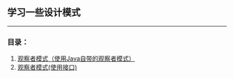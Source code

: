 ## 学习一些设计模式
---

### 目录：

1. [观察者模式（使用Java自带的观察者模式）](https://github.com/lovemyhan/DesIgnPattern/blob/master/src/fun/yjz/design/pattern/observer)
2. [观察者模式(使用接口)](https://github.com/lovemyhan/DesIgnPattern/blob/master/src/fun/yjz/design/pattern/observer2)
